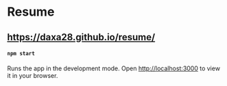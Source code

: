 # Resume
## https://daxa28.github.io/resume/





#### `npm start`

Runs the app in the development mode.
Open [http://localhost:3000](http://localhost:3000) to view it in your browser.
